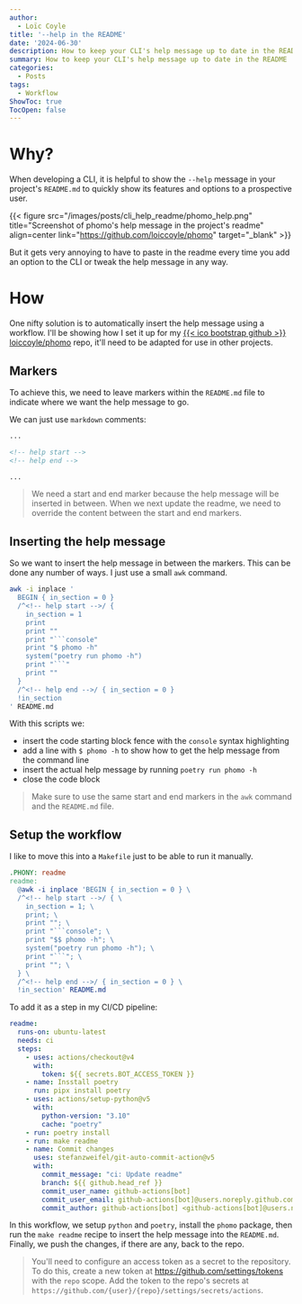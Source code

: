 ```yaml
---
author:
  - Loïc Coyle
title: '--help in the README'
date: '2024-06-30'
description: How to keep your CLI's help message up to date in the README
summary: How to keep your CLI's help message up to date in the README
categories:
  - Posts
tags:
  - Workflow
ShowToc: true
TocOpen: false
---
```

# Why?

When developing a CLI, it is helpful to show the `--help` message in your project's `README.md` to quickly show its features and options to a prospective user.

{{< figure src="/images/posts/cli_help_readme/phomo_help.png" title="Screenshot of phomo's help message in the project's readme" align=center link="https://github.com/loiccoyle/phomo" target="_blank" >}}

But it gets very annoying to have to paste in the readme every time you add an option to the CLI or tweak the help message in any way.

# How

One nifty solution is to automatically insert the help message using a workflow. I'll be showing how I set it up for my [{{< ico bootstrap github >}} loiccoyle/phomo](https://github.com/loiccoyle/phomo) repo, it'll need to be adapted for use in other projects.

## Markers

To achieve this, we need to leave markers within the `README.md` file to indicate where we want the help message to go.

We can just use `markdown` comments:

```md
...

<!-- help start -->
<!-- help end -->

...
```

> We need a start and end marker because the help message will be inserted in between. When we next update the readme, we need to override the content between the start and end markers.

## Inserting the help message

So we want to insert the help message in between the markers. This can be done any number of ways. I just use a small `awk` command.

````sh {hl_lines=[7,8,9,10]}
awk -i inplace '
  BEGIN { in_section = 0 }
  /^<!-- help start -->/ {
    in_section = 1
    print
    print ""
    print "```console"
    print "$ phomo -h"
    system("poetry run phomo -h")
    print "```"
    print ""
  }
  /^<!-- help end -->/ { in_section = 0 }
  !in_section
' README.md
````

With this scripts we:

- insert the code starting block fence with the `console` syntax highlighting
- add a line with `$ phomo -h` to show how to get the help message from the command line
- insert the actual help message by running `poetry run phomo -h`
- close the code block

> Make sure to use the same start and end markers in the `awk` command and the `README.md` file.

## Setup the workflow

I like to move this into a `Makefile` just to be able to run it manually.

````makefile
.PHONY: readme
readme:
  @awk -i inplace 'BEGIN { in_section = 0 } \
  /^<!-- help start -->/ { \
    in_section = 1; \
    print; \
    print ""; \
    print "```console"; \
    print "$$ phomo -h"; \
    system("poetry run phomo -h"); \
    print "```"; \
    print ""; \
  } \
  /^<!-- help end -->/ { in_section = 0 } \
  !in_section' README.md
````

To add it as a step in my CI/CD pipeline:

```yaml {hl_lines=[15]}
readme:
  runs-on: ubuntu-latest
  needs: ci
  steps:
    - uses: actions/checkout@v4
      with:
        token: ${{ secrets.BOT_ACCESS_TOKEN }}
    - name: Insstall poetry
      run: pipx install poetry
    - uses: actions/setup-python@v5
      with:
        python-version: "3.10"
        cache: "poetry"
    - run: poetry install
    - run: make readme
    - name: Commit changes
      uses: stefanzweifel/git-auto-commit-action@v5
      with:
        commit_message: "ci: Update readme"
        branch: ${{ github.head_ref }}
        commit_user_name: github-actions[bot]
        commit_user_email: github-actions[bot]@users.noreply.github.com
        commit_author: github-actions[bot] <github-actions[bot]@users.noreply.github.com>
```

In this workflow, we setup `python` and `poetry`, install the `phomo` package, then run the `make readme` recipe to insert the help message into the `README.md`. Finally, we push the changes, if there are any, back to the repo.

> You'll need to configure an access token as a secret to the repository. To do this, create a new token at <https://github.com/settings/tokens> with the `repo` scope. Add the token to the repo's secrets at `https://github.com/{user}/{repo}/settings/secrets/actions`.

